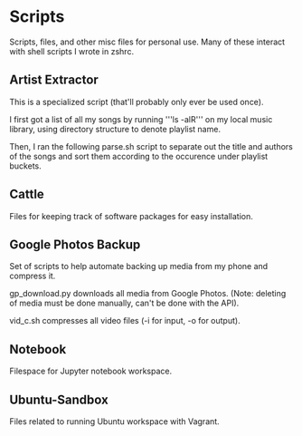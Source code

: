 # Scripts

Scripts, files, and other misc files for personal use. Many of these interact with shell scripts I wrote in zshrc.

## Artist Extractor
This is a specialized script (that'll probably only ever be used once).

I first got a list of all my songs by running '''ls -alR''' on my local music library, using directory structure to denote playlist name.

Then, I ran the following parse.sh script to separate out the title and authors of the songs and sort them according to the occurence under playlist buckets.

## Cattle
Files for keeping track of software packages for easy installation.

## Google Photos Backup
Set of scripts to help automate backing up media from my phone and compress it. 

gp\_download.py downloads all media from Google Photos. (Note: deleting of media must be done manually, can't be done with the API).

vid\_c.sh compresses all video files (-i for input, -o for output).

## Notebook
Filespace for Jupyter notebook workspace.

## Ubuntu-Sandbox
Files related to running Ubuntu workspace with Vagrant.

